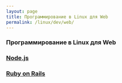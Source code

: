 ```yaml
---
layout: page
title: Программирование в Linux для Web
permalink: /linux/dev/web/
---
```



### Программирование в Linux для Web

### [Node.js](/linux/dev/nodejs/)

### [Ruby on Rails](/linux/dev/ruby-on-rails/)
